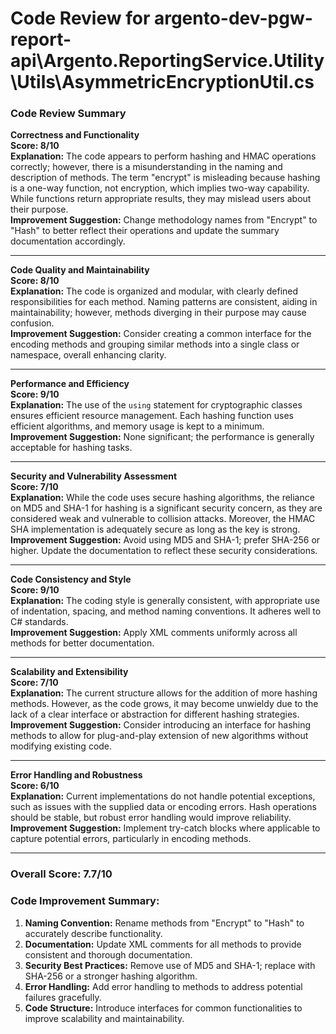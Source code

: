 # Code Review for argento-dev-pgw-report-api\Argento.ReportingService.Utility\Utils\AsymmetricEncryptionUtil.cs

### Code Review Summary

**Correctness and Functionality**  
**Score: 8/10**  
**Explanation:** The code appears to perform hashing and HMAC operations correctly; however, there is a misunderstanding in the naming and description of methods. The term "encrypt" is misleading because hashing is a one-way function, not encryption, which implies two-way capability. While functions return appropriate results, they may mislead users about their purpose.  
**Improvement Suggestion:** Change methodology names from "Encrypt" to "Hash" to better reflect their operations and update the summary documentation accordingly.

---

**Code Quality and Maintainability**  
**Score: 8/10**  
**Explanation:** The code is organized and modular, with clearly defined responsibilities for each method. Naming patterns are consistent, aiding in maintainability; however, methods diverging in their purpose may cause confusion.  
**Improvement Suggestion:** Consider creating a common interface for the encoding methods and grouping similar methods into a single class or namespace, overall enhancing clarity.

---

**Performance and Efficiency**  
**Score: 9/10**  
**Explanation:** The use of the `using` statement for cryptographic classes ensures efficient resource management. Each hashing function uses efficient algorithms, and memory usage is kept to a minimum.  
**Improvement Suggestion:** None significant; the performance is generally acceptable for hashing tasks.

---

**Security and Vulnerability Assessment**  
**Score: 7/10**  
**Explanation:** While the code uses secure hashing algorithms, the reliance on MD5 and SHA-1 for hashing is a significant security concern, as they are considered weak and vulnerable to collision attacks. Moreover, the HMAC SHA implementation is adequately secure as long as the key is strong.  
**Improvement Suggestion:** Avoid using MD5 and SHA-1; prefer SHA-256 or higher. Update the documentation to reflect these security considerations.

---

**Code Consistency and Style**  
**Score: 9/10**  
**Explanation:** The coding style is generally consistent, with appropriate use of indentation, spacing, and method naming conventions. It adheres well to C# standards.  
**Improvement Suggestion:** Apply XML comments uniformly across all methods for better documentation.

---

**Scalability and Extensibility**  
**Score: 7/10**  
**Explanation:** The current structure allows for the addition of more hashing methods. However, as the code grows, it may become unwieldy due to the lack of a clear interface or abstraction for different hashing strategies.  
**Improvement Suggestion:** Consider introducing an interface for hashing methods to allow for plug-and-play extension of new algorithms without modifying existing code.

---

**Error Handling and Robustness**  
**Score: 6/10**  
**Explanation:** Current implementations do not handle potential exceptions, such as issues with the supplied data or encoding errors. Hash operations should be stable, but robust error handling would improve reliability.  
**Improvement Suggestion:** Implement try-catch blocks where applicable to capture potential errors, particularly in encoding methods.

---

### Overall Score: 7.7/10

### Code Improvement Summary:
1. **Naming Convention:** Rename methods from "Encrypt" to "Hash" to accurately describe functionality.
2. **Documentation:** Update XML comments for all methods to provide consistent and thorough documentation.
3. **Security Best Practices:** Remove use of MD5 and SHA-1; replace with SHA-256 or a stronger hashing algorithm.
4. **Error Handling:** Add error handling to methods to address potential failures gracefully.
5. **Code Structure:** Introduce interfaces for common functionalities to improve scalability and maintainability.
